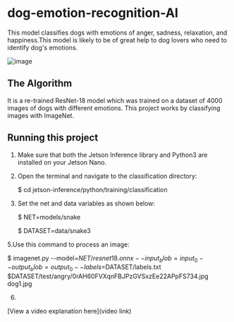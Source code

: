 # dog-emotion-recognition-AI
This model classifies dogs with emotions of anger, sadness, relaxation, and happiness.This model is likely to be of great help to dog lovers who need to identify dog's emotions.
 


![image](https://github.com/user-attachments/assets/d9561753-9366-41e1-8700-698378958e54)

## The Algorithm
It is a re-trained ResNet-18 model which was trained on a dataset of 4000 images of dogs with different emotions. This project works by classifying images with ImageNet. 

## Running this project

1. Make sure that both the Jetson Inference library and Python3 are installed on your Jetson Nano.
2. Open the terminal and navigate to the classification directory:

   $ cd jetson-inference/python/training/classification

4. Set the net and data variables as shown below:

   $ NET=models/snake

   $ DATASET=data/snake3
   
5.Use this command to process an image:

   $ imagenet.py --model=$NET/resnet18.onnx --input_blob=input_0 --output_blob=output_0 --labels=$DATASET/labels.txt $DATASET/test/angry/0rAH60FVXqnFBJPzGVSxzEe22APpFS734.jpg dog1.jpg
   
6.

[View a video explanation here](video link)
